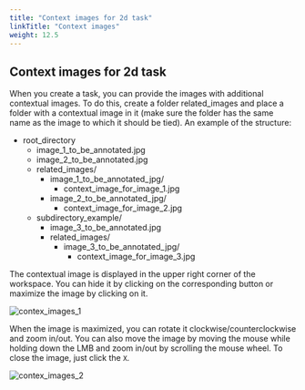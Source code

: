 ```yaml
---
title: "Context images for 2d task"
linkTitle: "Context images"
weight: 12.5
---
```


## Context images for 2d task

When you create a task, you can provide the images with additional contextual images. 
To do this, create a folder related_images and place a folder with a contextual image in it (make sure the folder has the same name as the image to which it should be tied). 
An example of the structure:

- root_directory
  - image_1_to_be_annotated.jpg
  - image_2_to_be_annotated.jpg
  - related_images/
    - image_1_to_be_annotated_jpg/
      - context_image_for_image_1.jpg
    - image_2_to_be_annotated_jpg/
      - context_image_for_image_2.jpg
  - subdirectory_example/
    - image_3_to_be_annotated.jpg
    - related_images/
      - image_3_to_be_annotated_jpg/
        - context_image_for_image_3.jpg
			
The contextual image is displayed in the upper right corner of the workspace. You can hide it by clicking on the corresponding button or maximize the image by clicking on it.

![contex_images_1](https://user-images.githubusercontent.com/54434686/119321037-e21a2000-bc84-11eb-8352-ca5ad349780a.jpg)

When the image is maximized, you can rotate it clockwise/counterclockwise and zoom in/out. 
You can also move the image by moving the mouse while holding down the LMB and zoom in/out by scrolling the mouse wheel. 
To close the image, just click the `X`.

![contex_images_2](https://user-images.githubusercontent.com/54434686/119327072-4344f200-bc8b-11eb-80ba-86ec4f9e436e.jpg)

